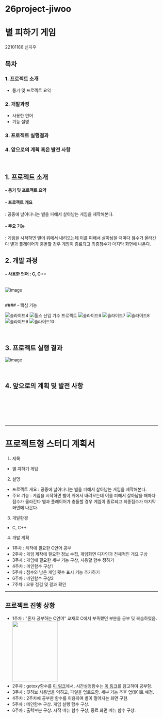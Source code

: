 # 26project-jiwoo

# 별 피하기 게임
22101186 신지우

## 목차
### 1. 프로젝트 소개
 - 동기 및 프로젝트 요약
### 2. 개발과정
 - 사용한 언어
 - 기능 설명
### 3. 프로젝트 실행결과
### 4. 앞으로의 계획 혹은 발전 사항

<br>

## 1. 프로젝트 소개
#### - 동기 및 프로젝트 요약
#### - 프로젝트 개요 
: 공중에 날아다니는 별을 피해서 살아남는 게임을 제작해본다.
#### - 주요 기능 
: 게임을 시작하면 별이 위에서 내려오는데 이를 피해서 살아남을 때마다 점수가 올라간다 별과 플레이어가 충돌할 경우 게임이 종료되고 최종점수가 마지막 화면에 나온다.

## 2. 개발 과정
#### - 사용한 언어 : C, C++
<br> ![image](https://user-images.githubusercontent.com/90715224/188795705-068ad1cf-b536-4a47-9c59-9d84953afb85.png)

<br>
#### - 핵심 기능
<br>

![슬라이드4](https://user-images.githubusercontent.com/90715224/188796481-704a1ee3-f471-4b92-94be-42cbdc6e9aec.PNG)
![툴스 신입 기수 프로젝트](https://user-images.githubusercontent.com/90715224/188808767-fae031f6-849d-42a8-ac30-ac0576097b7f.png)
![슬라이드6](https://user-images.githubusercontent.com/90715224/188796542-9de25030-781e-4f7a-9a33-b6b580ee2c9d.PNG)
![슬라이드7](https://user-images.githubusercontent.com/90715224/188796546-2334d835-8839-4915-af11-0230b09421be.PNG)
![슬라이드8](https://user-images.githubusercontent.com/90715224/188796553-5380661d-0da1-4910-b418-2d44b0b40b49.PNG)
![슬라이드9](https://user-images.githubusercontent.com/90715224/188796558-174b8f7e-0b59-4137-aec2-58998738b472.PNG)
![슬라이드10](https://user-images.githubusercontent.com/90715224/188796566-6022963e-0d7f-46ca-bdb7-c14eeb0b7c38.PNG)

<br>

## 3. 프로젝트 실행 결과
![image](https://user-images.githubusercontent.com/90715224/188796650-2a93b496-6179-41aa-a6ed-830ae7b29110.png)

<br>

## 4. 앞으로의 계획 및 발전 사항

<br>
<br>
<br>
<br>
<br>

---
# 프로젝트형 스터디 계획서

1. 제목
- 별 피하기 게임

2. 설명
- 프로젝트 개요 : 공중에 날아다니는 별을 피해서 살아남는 게임을 제작해본다.
- 주요 기능 : 게임을 시작하면 별이 위에서 내려오는데 이를 피해서 살아남을 때마다 점수가 올라간다 별과 플레이어가 충돌할 경우 게임이 종료되고 최종점수가 마지막 화면에 나온다.

3. 개발환경
- C, C++

4. 개발 계획
- 1주차 : 제작에 필요한 C언어 공부
- 2주차 : 게임 제작에 필요한 정보 수집, 게임화면 디자인과 전체적인 개요 구상
- 3주차 : 게임에 필요한 세부 기능 구상, 사용할 함수 정하기
- 4주차 : 메인함수 구상1
- 5주차 : 점수와 남은 게임 횟수 표시 기능 추가하기
- 6주차 : 메인함수 구상2
- 7주차 : 오류 점검 및 결과 확인

---

## 프로젝트 진행 상황
- 1주차 : "혼자 공부하는 C언어" 교재로 C에서 부족했던 부분을 공부 및 복습하였음.<br> <img src="https://lh5.googleusercontent.com/IiWWJU3sTd4_0VLzoBktoQa0J9BDWW4d7Ljn6Jmc8Bh8Y1Pioh-ZS3BnBaUpEMKXUnAOWjU9WwrcV8t3ZOMmcKqA-qmxrpMRhvQMPs8ZhXCbrVit_vyCPTi2yYef4_qInD4bNUFD" width=150 height=200></img>
- 2주차 : gotoxy함수를 [이 링크](https://hyomyo.tistory.com/27)에서, 시간설정함수는 [이 링크](https://hyomyo.tistory.com/20?category=820372)를 참고하여 공부함.
- 3주차 : 깃허브 사용법을 익히고, 파일을 업로드함. 세부 기능 추후 업데이트 예정.
- 4주차 : 2주차에 공부한 함수를 이용하여 별이 떨어지는 화면 구현.
- 5주차 : 메인함수 구상. 게임 실행 함수 구상.
- 6주차 : 출력부분 구상. 시작 메뉴 함수 구상, 종료 화면 메뉴 함수 구상.


